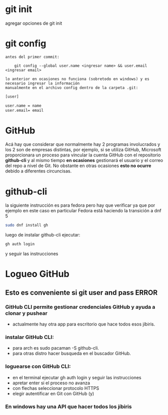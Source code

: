 # git init
agregar opciones de git init

# git config

    antes del primer commit:

        git config --global user.name <ingresar name> && user.email <ingresar email>

    lo anterior en ocasiones no funciona (sobretodo en windows) y es necesario ingresar la información
    manualmente en el archivo config dentro de la carpeta .git:

```bash
[user]

user.name = name
user.email= email
```

# GitHub

Acá hay que considerar que normalmente hay 2 programas involucrados y los 2 son de empresas distintas, por ejemplo, si se utiliza GitHub, Microsoft proporcionara un proceso para vincular la cuenta GitHub con el repositorio **github-cli** y al mismo tiempo **en ocasiones** gestionará el usuario y el correo del repo a nivel de Git. No obstante en otras ocasiones **esto no ocurre** debido a diferentes circuncisas.

# github-cli

la siguiente instrucción es para fedora pero hay que verificar ya que por ejemplo en este caso en particular Fedora está haciendo la transición a dnf 5
```bash
sudo dnf install gh
```
luego de instalar github-cli ejecutar: 

```bash
gh auth login
```
y seguir las instrucciones


# Logueo GitHub

## Esto es conveniente si git user and pass ERROR

### GitHub CLI permite gestionar credenciales GitHub y ayuda a clonar y pushear
* actualmente hay otra app para escritorio que hace todos esos jíbiris.

### instalar GitHub CLI:
 
* para arch es sudo pacaman -S github-cli.
* para otras distro hacer busqueda en el buscador GitHub.


### loguearse con GitHub CLI:
 
* en el terminal ejecutar gh auth login y seguir las instrucciones
* apretar enter si el proceso no avanza
* con flechas seleccionar protocolo HTTPS
* elegir autentificar en Git con GitHub (y)

### En windows hay una API que hacer todos los jíbiris
